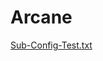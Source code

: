 # Arcane
[Sub-Config-Test.txt](https://github.com/Arcanum-Codice/Arcane/files/11916398/Sub-Config-Test.txt)
